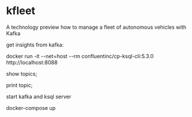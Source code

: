 # kfleet
A technology preview how to manage a fleet of autonomous vehicles with Kafka


get insights from kafka:

docker run -it --net=host --rm confluentinc/cp-ksql-cli:5.3.0 http://localhost:8088

show topics;

print topic;

start kafka and ksql server

docker-compose up
